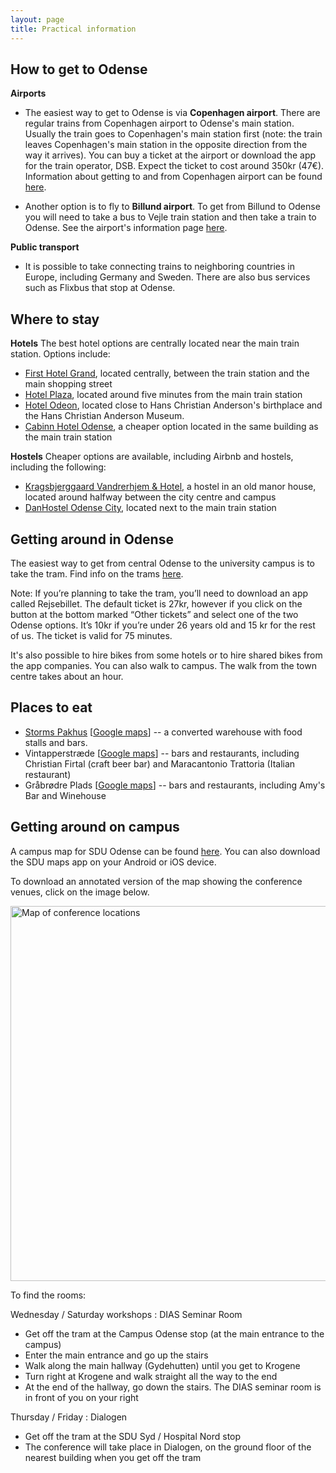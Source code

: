 ```yaml
---
layout: page
title: Practical information
---
```

## How to get to Odense

**Airports**

- The easiest way to get to Odense is via **Copenhagen airport**. There are regular trains from Copenhagen airport to Odense's main station. Usually the train goes to Copenhagen's main station first (note: the train leaves Copenhagen's main station in the opposite direction from the way it arrives). You can buy a ticket at the airport or download the app for the train operator, DSB. Expect the ticket to cost around 350kr (47€). Information about getting to and from Copenhagen airport can be found [here](https://www.cph.dk/en/parking-transport/bus-train-metro-taxi).

- Another option is to fly to **Billund airport**. To get from Billund to Odense you will need to take a bus to Vejle train station and then take a train to Odense. See the airport's information page [here](https://www.bll.dk/en/parking-and-transport/to-and-from-the-airport).

**Public transport**

- It is possible to take connecting trains to neighboring countries in Europe, including Germany and Sweden. There are also bus services such as Flixbus that stop at Odense.

## Where to stay

**Hotels**
The best hotel options are centrally located near the main train station. Options include:
- [First Hotel Grand](https://www.firsthotels.dk/hoteller/danmark/odense/first-hotel-grand/), located centrally, between the train station and the main shopping street
- [Hotel Plaza](https://millinghotels.dk/hoteller/milling-hotel-plaza/), located around five minutes from the main train station
- [Hotel Odeon](https://hotelodeon.dk/en/), located close to Hans Christian Anderson's birthplace and the Hans Christian Anderson Museum.
- [Cabinn Hotel Odense](https://en.cabinn.com/hotel/cabinn-odense), a cheaper option located in the same building as the main train station

**Hostels**
Cheaper options are available, including Airbnb and hostels, including the following:
- [Kragsbjerggaard Vandrerhjem & Hotel](https://kragsbjerggaard.com/), a hostel in an old manor house, located around halfway between the city centre and campus 
- [DanHostel Odense City](https://www.danhostel.dk/en/hostel/danhostel-odense-city), located next to the main train station

## Getting around in Odense
The easiest way to get from central Odense to the university campus is to take the tram. Find info on the trams [here](https://www.odenseletbane.dk/english/travel-with-the-tram).

Note: If you’re planning to take the tram, you’ll need to download an app called Rejsebillet. The default ticket is 27kr, however if you click on the button at the bottom marked “Other tickets” and select one of the two Odense options. It’s 10kr if you’re under 26 years old and 15 kr for the rest of us. The ticket is valid for 75 minutes.

It's also possible to hire bikes from some hotels or to hire shared bikes from the app companies. You can also walk to campus. The walk from the town centre takes about an hour.

## Places to eat
- [Storms Pakhus](https://stormspakhus.dk/) \[<a href="https://maps.app.goo.gl/APFKgGanAPJZEeoG7">Google maps</a>\] -- a converted warehouse with food stalls and bars.
- Vintapperstræde \[<a href="https://maps.app.goo.gl/uXt7w26cqdvKW5bZ6">Google maps</a>\] -- bars and restaurants, including Christian Firtal (craft beer bar) and Maracantonio Trattoria (Italian restaurant)
- Gråbrødre Plads \[<a href="https://maps.app.goo.gl/KoWGrFFSMAXdu7bZ7">Google maps</a>\] -- bars and restaurants, including Amy's Bar and Winehouse

## Getting around on campus

A campus map for SDU Odense can be found [here](https://sdunet.dk/en/servicesider/teknisk-service/vejvisning-parkering-og-udeomraader/find-rundt-paa-sdu-sdu-maps). You can also download the SDU maps app on your Android or iOS device.


To download an annotated version of the map showing the conference venues, click on the image below.

<div class="text-center">
  <a href="/assets/img/dre3-map.pdf"><img src="{{ 'assets/img/dre3-map.png' | relative_url }}" alt="Map of conference locations" width="600"/></a>
</div>

To find the rooms:

Wednesday / Saturday workshops : DIAS Seminar Room
- Get off the tram at the Campus Odense stop (at the main entrance to the campus)
- Enter the main entrance and go up the stairs
- Walk along the main hallway (Gydehutten) until you get to Krogene
- Turn right at Krogene and walk straight all the way to the end
- At the end of the hallway, go down the stairs. The DIAS seminar room is in front of you on your right

Thursday / Friday : Dialogen
- Get off the tram at the SDU Syd / Hospital Nord stop
- The conference will take place in Dialogen, on the ground floor of the nearest building when you get off the tram

